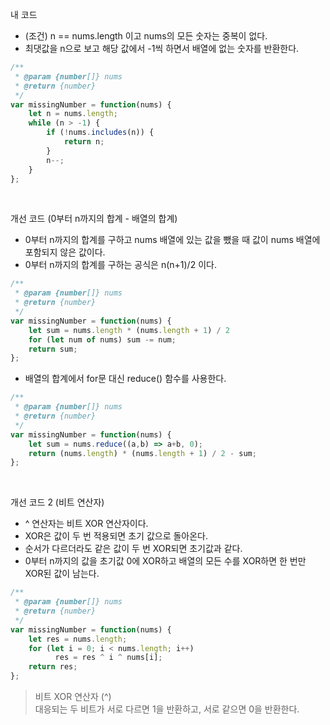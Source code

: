 내 코드
- (조건) n == nums.length 이고 nums의 모든 숫자는 중복이 없다.
- 최댓값을 n으로 보고 해당 값에서 -1씩 하면서 배열에 없는 숫자를 반환한다.
```js
/**
 * @param {number[]} nums
 * @return {number}
 */
var missingNumber = function(nums) {
    let n = nums.length;
    while (n > -1) {
        if (!nums.includes(n)) {
            return n;
        }
        n--;
    }
};
```
<br>

개선 코드 (0부터 n까지의 합계 - 배열의 합계)
- 0부터 n까지의 합계를 구하고 nums 배열에 있는 값을 뺐을 때 값이 nums 배열에 포함되지 않은 값이다.
- 0부터 n까지의 합계를 구하는 공식은 n(n+1)/2 이다.
```js
/**
 * @param {number[]} nums
 * @return {number}
 */
var missingNumber = function(nums) {
    let sum = nums.length * (nums.length + 1) / 2
    for (let num of nums) sum -= num;
    return sum;
};
```
- 배열의 합계에서 for문 대신 reduce() 함수를 사용한다.
```js
/**
 * @param {number[]} nums
 * @return {number}
 */
var missingNumber = function(nums) {
    let sum = nums.reduce((a,b) => a+b, 0);
    return (nums.length) * (nums.length + 1) / 2 - sum;
};
``` 
<br>

개선 코드 2 (비트 연산자)
- ^ 연산자는 비트 XOR 연산자이다.
- XOR은 값이 두 번 적용되면 초기 값으로 돌아온다.
- 순서가 다르더라도 같은 값이 두 번 XOR되면 초기값과 같다.
- 0부터 n까지의 값을 초기값 0에 XOR하고 배열의 모든 수를 XOR하면 한 번만 XOR된 값이 남는다.
```js
/**
 * @param {number[]} nums
 * @return {number}
 */
var missingNumber = function(nums) {
    let res = nums.length;
    for (let i = 0; i < nums.length; i++)
		  res = res ^ i ^ nums[i];
    return res;
};
```

> 비트 XOR 연산자 (^)    
> 대응되는 두 비트가 서로 다르면 1을 반환하고, 서로 같으면 0을 반환한다.